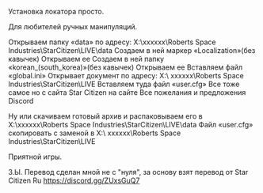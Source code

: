 Установка локатора просто.

Для любителей ручных манипуляций.

Открываем папку «data» по адресу: Х:\хххххх\Roberts Space Industries\StarCitizen\LIVE\data
Создаем в ней маркер «Localization»(без кавычек)
Открываем ее
Создаем в ней папку «korean_(south_korea)»(без кавычек)
Открываем ее
Вставляем файл «global.ini»
Открывает документ по адресу: Х:\ хххххх\Roberts Space Industries\StarCitizen\LIVE
Вставляем туда файл «user.cfg» Все тоже самое но с сайта Star Citizen на сайте
Все пожелания и предложения Discord

Ну или скачиваем готовый архив и распаковываем его в Х:\хххххх\Roberts Space Industries\StarCitizen\LIVE\data
Файл «user.cfg» скопировать с заменой в Х:\ хххххх\Roberts Space Industries\StarCitizen\LIVE

Приятной игры.

З.Ы. Перевод сделан мной не с "нуля", за основу взят перевод от Star Citizen Ru https://discord.gg/ZUxsGuQ7
